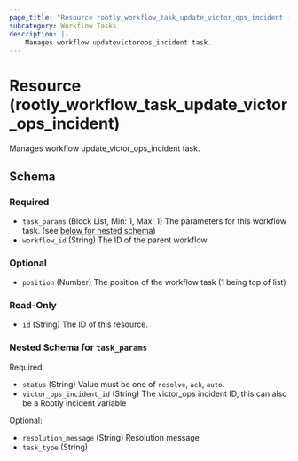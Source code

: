 ```yaml
---
page_title: "Resource rootly_workflow_task_update_victor_ops_incident - terraform-provider-rootly"
subcategory: Workflow Tasks
description: |-
    Manages workflow updatevictorops_incident task.
---
```


# Resource (rootly_workflow_task_update_victor_ops_incident)

Manages workflow update_victor_ops_incident task.



<!-- schema generated by tfplugindocs -->
## Schema

### Required

- `task_params` (Block List, Min: 1, Max: 1) The parameters for this workflow task. (see [below for nested schema](#nestedblock--task_params))
- `workflow_id` (String) The ID of the parent workflow

### Optional

- `position` (Number) The position of the workflow task (1 being top of list)

### Read-Only

- `id` (String) The ID of this resource.

<a id="nestedblock--task_params"></a>
### Nested Schema for `task_params`

Required:

- `status` (String) Value must be one of `resolve`, `ack`, `auto`.
- `victor_ops_incident_id` (String) The victor_ops incident ID, this can also be a Rootly incident variable

Optional:

- `resolution_message` (String) Resolution message
- `task_type` (String)
